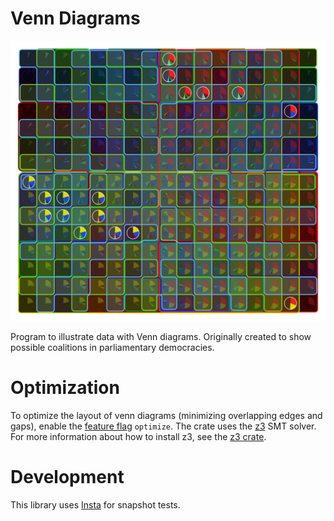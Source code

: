 # Venn Diagrams
![Example diagram](tests/common/snapshots/optimizing__common__eight.snap.svg)

Program to illustrate data with Venn diagrams. Originally created to show possible coalitions in parliamentary democracies.

# Optimization
To optimize the layout of venn diagrams (minimizing overlapping edges and gaps), enable the [feature flag](https://doc.rust-lang.org/cargo/reference/features.html) `optimize`. The crate uses the [z3](https://en.wikipedia.org/wiki/Z3_Theorem_Prover) SMT solver. For more information about how to install z3, see the [z3 crate](https://crates.io/crates/z3).

# Development
This library uses [Insta](https://docs.rs/insta/latest/insta/index.html) for snapshot tests.